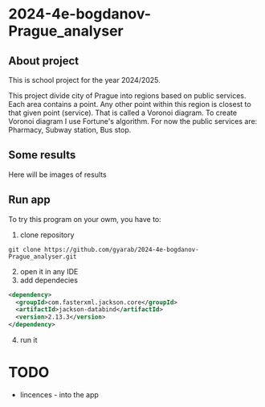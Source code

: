 ﻿# 2024-4e-bogdanov-Prague_analyser

## About project
This is school project for the year 2024/2025.  

This project divide city of Prague into regions based on public services. Each area contains a point. Any other point within this region is closest to that given point (service).
That is called a Voronoi diagram. To create Voronoi diagram I use Fortune's algorithm. For now the public services are: Pharmacy, Subway station, Bus stop.

## Some results
Here will be images of results

## Run app
To try this program on your owm, you have to:

1. clone repository
```b
git clone https://github.com/gyarab/2024-4e-bogdanov-Prague_analyser.git
```
2. open it in any IDE
3. add dependecies
```XML
<dependency>
  <groupId>com.fasterxml.jackson.core</groupId>
  <artifactId>jackson-databind</artifactId>
  <version>2.13.3</version>
</dependency>
```
4. run it 
# TODO
- lincences - into the app 


